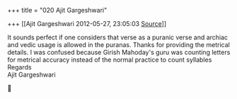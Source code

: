 +++
title = "020 Ajit Gargeshwari"

+++
[[Ajit Gargeshwari	2012-05-27, 23:05:03 [Source](https://groups.google.com/g/samskrita/c/1ecxRWwFHos)]]



It sounds perfect if one considers that verse as a puranic verse and archiac and vedic usage is allowed in the puranas. Thanks for providing the metrical details. I was confused because Girish Mahoday's guru was counting letters for metrical accuracy instead of the normal practice to count syllables  
Regards  
Ajit Gargeshwari  



